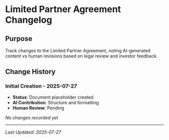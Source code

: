 # Limited Partner Agreement Changelog

## Purpose
Track changes to the Limited Partner Agreement, noting AI-generated content vs human revisions based on legal review and investor feedback.

## Change History

### Initial Creation - 2025-07-27
- **Status**: Document placeholder created
- **AI Contribution**: Structure and formatting
- **Human Review**: Pending

*No changes recorded yet*

---
*Last Updated: 2025-07-27*
